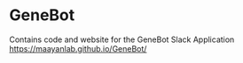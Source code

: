 # GeneBot
Contains code and website for the GeneBot Slack Application
https://maayanlab.github.io/GeneBot/

